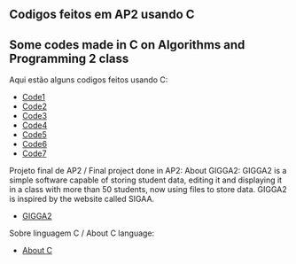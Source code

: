 ## Codigos feitos em AP2 usando C 
## Some codes made in C on Algorithms and Programming 2 class

Aqui estão alguns codigos feitos usando C:

- [Code1](https://github.com/floro-neto/AP2/blob/main/code1.c)
- [Code2](https://github.com/floro-neto/AP2/tree/main/code2)
- [Code3](https://github.com/floro-neto/AP2/tree/main/code3)
- [Code4](https://github.com/floro-neto/AP2/tree/main/code4)
- [Code5](https://github.com/floro-neto/AP2/tree/main/code5)
- [Code6](https://github.com/floro-neto/AP2/tree/main/code6)
- [Code7](https://github.com/floro-neto/AP2/tree/main/code7)


Projeto final de AP2 / Final project done in AP2:
About GIGGA2: GIGGA2 is a simple software capable of storing student data, editing it and displaying it in a class with more than 50 students, now using files to store data. GIGGA2 is inspired by the website called SIGAA.

- [GIGGA2]()

Sobre linguagem C / About C language:

- [About C](https://www.sololearn.com/en/learn/courses/c-introduction)

